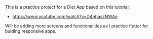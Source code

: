 This is a practice project for a Diet App based on this tutorial: 

- https://www.youtube.com/watch?v=D4nhaszNW4o

Will be adding more screens and functionalities as I practice flutter for bulding responsive apps.
